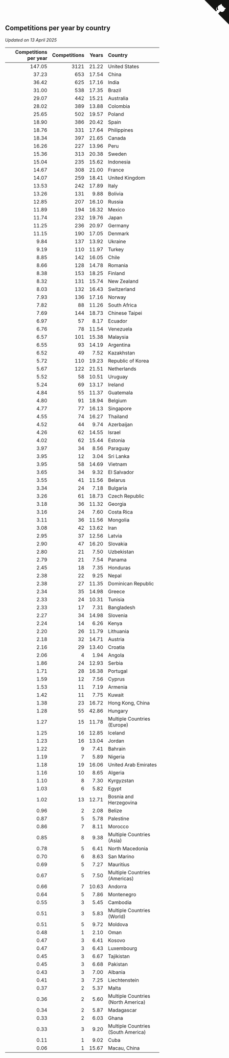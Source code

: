 ## Competitions per year by country

*Updated on 13 April 2025*

| Competitions per year | Competitions | Years | Country |
| ---: | ---: | ---: | :--- |
| 147.05 | 3121 | 21.22 | United States |
| 37.23 | 653 | 17.54 | China |
| 36.42 | 625 | 17.16 | India |
| 31.00 | 538 | 17.35 | Brazil |
| 29.07 | 442 | 15.21 | Australia |
| 28.02 | 389 | 13.88 | Colombia |
| 25.65 | 502 | 19.57 | Poland |
| 18.90 | 386 | 20.42 | Spain |
| 18.76 | 331 | 17.64 | Philippines |
| 18.34 | 397 | 21.65 | Canada |
| 16.26 | 227 | 13.96 | Peru |
| 15.36 | 313 | 20.38 | Sweden |
| 15.04 | 235 | 15.62 | Indonesia |
| 14.67 | 308 | 21.00 | France |
| 14.07 | 259 | 18.41 | United Kingdom |
| 13.53 | 242 | 17.89 | Italy |
| 13.26 | 131 | 9.88 | Bolivia |
| 12.85 | 207 | 16.10 | Russia |
| 11.89 | 194 | 16.32 | Mexico |
| 11.74 | 232 | 19.76 | Japan |
| 11.25 | 236 | 20.97 | Germany |
| 11.15 | 190 | 17.05 | Denmark |
| 9.84 | 137 | 13.92 | Ukraine |
| 9.19 | 110 | 11.97 | Turkey |
| 8.85 | 142 | 16.05 | Chile |
| 8.66 | 128 | 14.78 | Romania |
| 8.38 | 153 | 18.25 | Finland |
| 8.32 | 131 | 15.74 | New Zealand |
| 8.03 | 132 | 16.43 | Switzerland |
| 7.93 | 136 | 17.16 | Norway |
| 7.82 | 88 | 11.26 | South Africa |
| 7.69 | 144 | 18.73 | Chinese Taipei |
| 6.97 | 57 | 8.17 | Ecuador |
| 6.76 | 78 | 11.54 | Venezuela |
| 6.57 | 101 | 15.38 | Malaysia |
| 6.55 | 93 | 14.19 | Argentina |
| 6.52 | 49 | 7.52 | Kazakhstan |
| 5.72 | 110 | 19.23 | Republic of Korea |
| 5.67 | 122 | 21.51 | Netherlands |
| 5.52 | 58 | 10.51 | Uruguay |
| 5.24 | 69 | 13.17 | Ireland |
| 4.84 | 55 | 11.37 | Guatemala |
| 4.80 | 91 | 18.94 | Belgium |
| 4.77 | 77 | 16.13 | Singapore |
| 4.55 | 74 | 16.27 | Thailand |
| 4.52 | 44 | 9.74 | Azerbaijan |
| 4.26 | 62 | 14.55 | Israel |
| 4.02 | 62 | 15.44 | Estonia |
| 3.97 | 34 | 8.56 | Paraguay |
| 3.95 | 12 | 3.04 | Sri Lanka |
| 3.95 | 58 | 14.69 | Vietnam |
| 3.65 | 34 | 9.32 | El Salvador |
| 3.55 | 41 | 11.56 | Belarus |
| 3.34 | 24 | 7.18 | Bulgaria |
| 3.26 | 61 | 18.73 | Czech Republic |
| 3.18 | 36 | 11.32 | Georgia |
| 3.16 | 24 | 7.60 | Costa Rica |
| 3.11 | 36 | 11.56 | Mongolia |
| 3.08 | 42 | 13.62 | Iran |
| 2.95 | 37 | 12.56 | Latvia |
| 2.90 | 47 | 16.20 | Slovakia |
| 2.80 | 21 | 7.50 | Uzbekistan |
| 2.79 | 21 | 7.54 | Panama |
| 2.45 | 18 | 7.35 | Honduras |
| 2.38 | 22 | 9.25 | Nepal |
| 2.38 | 27 | 11.35 | Dominican Republic |
| 2.34 | 35 | 14.98 | Greece |
| 2.33 | 24 | 10.31 | Tunisia |
| 2.33 | 17 | 7.31 | Bangladesh |
| 2.27 | 34 | 14.98 | Slovenia |
| 2.24 | 14 | 6.26 | Kenya |
| 2.20 | 26 | 11.79 | Lithuania |
| 2.18 | 32 | 14.71 | Austria |
| 2.16 | 29 | 13.40 | Croatia |
| 2.06 | 4 | 1.94 | Angola |
| 1.86 | 24 | 12.93 | Serbia |
| 1.71 | 28 | 16.38 | Portugal |
| 1.59 | 12 | 7.56 | Cyprus |
| 1.53 | 11 | 7.19 | Armenia |
| 1.42 | 11 | 7.75 | Kuwait |
| 1.38 | 23 | 16.72 | Hong Kong, China |
| 1.28 | 55 | 42.86 | Hungary |
| 1.27 | 15 | 11.78 | Multiple Countries (Europe) |
| 1.25 | 16 | 12.85 | Iceland |
| 1.23 | 16 | 13.04 | Jordan |
| 1.22 | 9 | 7.41 | Bahrain |
| 1.19 | 7 | 5.89 | Nigeria |
| 1.18 | 19 | 16.06 | United Arab Emirates |
| 1.16 | 10 | 8.65 | Algeria |
| 1.10 | 8 | 7.30 | Kyrgyzstan |
| 1.03 | 6 | 5.82 | Egypt |
| 1.02 | 13 | 12.71 | Bosnia and Herzegovina |
| 0.96 | 2 | 2.08 | Belize |
| 0.87 | 5 | 5.78 | Palestine |
| 0.86 | 7 | 8.11 | Morocco |
| 0.85 | 8 | 9.38 | Multiple Countries (Asia) |
| 0.78 | 5 | 6.41 | North Macedonia |
| 0.70 | 6 | 8.63 | San Marino |
| 0.69 | 5 | 7.27 | Mauritius |
| 0.67 | 5 | 7.50 | Multiple Countries (Americas) |
| 0.66 | 7 | 10.63 | Andorra |
| 0.64 | 5 | 7.86 | Montenegro |
| 0.55 | 3 | 5.45 | Cambodia |
| 0.51 | 3 | 5.83 | Multiple Countries (World) |
| 0.51 | 5 | 9.72 | Moldova |
| 0.48 | 1 | 2.10 | Oman |
| 0.47 | 3 | 6.41 | Kosovo |
| 0.47 | 3 | 6.43 | Luxembourg |
| 0.45 | 3 | 6.67 | Tajikistan |
| 0.45 | 3 | 6.68 | Pakistan |
| 0.43 | 3 | 7.00 | Albania |
| 0.41 | 3 | 7.25 | Liechtenstein |
| 0.37 | 2 | 5.37 | Malta |
| 0.36 | 2 | 5.60 | Multiple Countries (North America) |
| 0.34 | 2 | 5.87 | Madagascar |
| 0.33 | 2 | 6.03 | Ghana |
| 0.33 | 3 | 9.20 | Multiple Countries (South America) |
| 0.11 | 1 | 9.02 | Cuba |
| 0.06 | 1 | 15.67 | Macau, China |


<a href="https://github.com/jonatanklosko/wca_statistics" class="github-corner" aria-label="View source on Github"><svg width="80" height="80" viewBox="0 0 250 250" style="fill:#151513; color:#fff; position: absolute; top: 0; border: 0; right: 0;" aria-hidden="true"><path d="M0,0 L115,115 L130,115 L142,142 L250,250 L250,0 Z"></path><path d="M128.3,109.0 C113.8,99.7 119.0,89.6 119.0,89.6 C122.0,82.7 120.5,78.6 120.5,78.6 C119.2,72.0 123.4,76.3 123.4,76.3 C127.3,80.9 125.5,87.3 125.5,87.3 C122.9,97.6 130.6,101.9 134.4,103.2" fill="currentColor" style="transform-origin: 130px 106px;" class="octo-arm"></path><path d="M115.0,115.0 C114.9,115.1 118.7,116.5 119.8,115.4 L133.7,101.6 C136.9,99.2 139.9,98.4 142.2,98.6 C133.8,88.0 127.5,74.4 143.8,58.0 C148.5,53.4 154.0,51.2 159.7,51.0 C160.3,49.4 163.2,43.6 171.4,40.1 C171.4,40.1 176.1,42.5 178.8,56.2 C183.1,58.6 187.2,61.8 190.9,65.4 C194.5,69.0 197.7,73.2 200.1,77.6 C213.8,80.2 216.3,84.9 216.3,84.9 C212.7,93.1 206.9,96.0 205.4,96.6 C205.1,102.4 203.0,107.8 198.3,112.5 C181.9,128.9 168.3,122.5 157.7,114.1 C157.9,116.9 156.7,120.9 152.7,124.9 L141.0,136.5 C139.8,137.7 141.6,141.9 141.8,141.8 Z" fill="currentColor" class="octo-body"></path></svg></a><style>.github-corner:hover .octo-arm{animation:octocat-wave 560ms ease-in-out}@keyframes octocat-wave{0%,100%{transform:rotate(0)}20%,60%{transform:rotate(-25deg)}40%,80%{transform:rotate(10deg)}}@media (max-width:500px){.github-corner:hover .octo-arm{animation:none}.github-corner .octo-arm{animation:octocat-wave 560ms ease-in-out}}</style>
